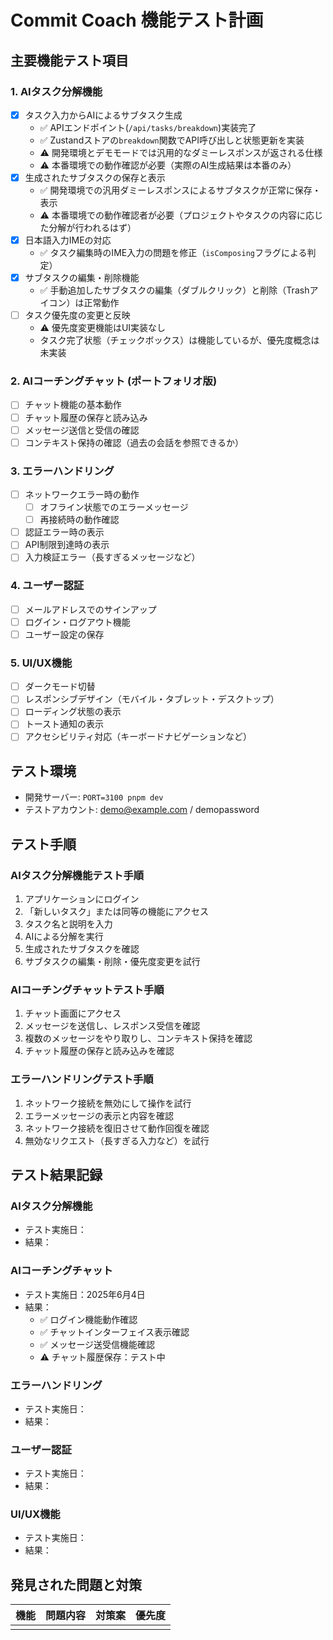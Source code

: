 # Commit Coach 機能テスト計画

## 主要機能テスト項目

### 1. AIタスク分解機能
- [x] タスク入力からAIによるサブタスク生成
  - ✅ APIエンドポイント(`/api/tasks/breakdown`)実装完了
  - ✅ Zustandストアの`breakdown`関数でAPI呼び出しと状態更新を実装
  - ⚠️ 開発環境とデモモードでは汎用的なダミーレスポンスが返される仕様
  - ⚠️ 本番環境での動作確認が必要（実際のAI生成結果は本番のみ）
- [x] 生成されたサブタスクの保存と表示
  - ✅ 開発環境での汎用ダミーレスポンスによるサブタスクが正常に保存・表示
  - ⚠️ 本番環境での動作確認者が必要（プロジェクトやタスクの内容に応じた分解が行われるはず）
- [x] 日本語入力IMEの対応
  - ✅ タスク編集時のIME入力の問題を修正（`isComposing`フラグによる判定）
- [x] サブタスクの編集・削除機能
  - ✅ 手動追加したサブタスクの編集（ダブルクリック）と削除（Trashアイコン）は正常動作
- [ ] タスク優先度の変更と反映
  - ⚠️ 優先度変更機能はUI実装なし
  - タスク完了状態（チェックボックス）は機能しているが、優先度概念は未実装

### 2. AIコーチングチャット (ポートフォリオ版)
- [ ] チャット機能の基本動作
- [ ] チャット履歴の保存と読み込み
- [ ] メッセージ送信と受信の確認
- [ ] コンテキスト保持の確認（過去の会話を参照できるか）

### 3. エラーハンドリング
- [ ] ネットワークエラー時の動作
  - [ ] オフライン状態でのエラーメッセージ
  - [ ] 再接続時の動作確認
- [ ] 認証エラー時の表示
- [ ] API制限到達時の表示
- [ ] 入力検証エラー（長すぎるメッセージなど）

### 4. ユーザー認証
- [ ] メールアドレスでのサインアップ
- [ ] ログイン・ログアウト機能
- [ ] ユーザー設定の保存

### 5. UI/UX機能
- [ ] ダークモード切替
- [ ] レスポンシブデザイン（モバイル・タブレット・デスクトップ）
- [ ] ローディング状態の表示
- [ ] トースト通知の表示
- [ ] アクセシビリティ対応（キーボードナビゲーションなど）

## テスト環境
- 開発サーバー: `PORT=3100 pnpm dev`
- テストアカウント: demo@example.com / demopassword

## テスト手順

### AIタスク分解機能テスト手順
1. アプリケーションにログイン
2. 「新しいタスク」または同等の機能にアクセス
3. タスク名と説明を入力
4. AIによる分解を実行
5. 生成されたサブタスクを確認
6. サブタスクの編集・削除・優先度変更を試行

### AIコーチングチャットテスト手順
1. チャット画面にアクセス
2. メッセージを送信し、レスポンス受信を確認
3. 複数のメッセージをやり取りし、コンテキスト保持を確認
4. チャット履歴の保存と読み込みを確認

### エラーハンドリングテスト手順
1. ネットワーク接続を無効にして操作を試行
2. エラーメッセージの表示と内容を確認
3. ネットワーク接続を復旧させて動作回復を確認
4. 無効なリクエスト（長すぎる入力など）を試行

## テスト結果記録

### AIタスク分解機能
- テスト実施日：
- 結果：

### AIコーチングチャット
- テスト実施日：2025年6月4日
- 結果：
  - ✅ ログイン機能動作確認
  - ✅ チャットインターフェイス表示確認
  - ✅ メッセージ送受信機能確認
  - ⚠️ チャット履歴保存：テスト中

### エラーハンドリング
- テスト実施日：
- 結果：

### ユーザー認証
- テスト実施日：
- 結果：

### UI/UX機能
- テスト実施日：
- 結果：

## 発見された問題と対策

| 機能 | 問題内容 | 対策案 | 優先度 |
|------|---------|-------|--------|
|      |         |       |        |
